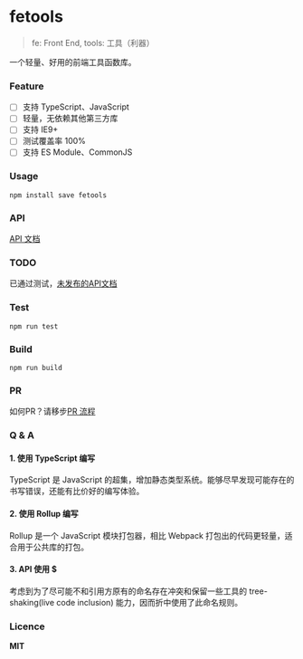 # fetools
> fe: Front End, tools: 工具（利器）

一个轻量、好用的前端工具函数库。

### Feature
- [ ] 支持 TypeScript、JavaScript
- [ ] 轻量，无依赖其他第三方库
- [ ] 支持 IE9+
- [ ] 测试覆盖率 100%
- [ ] 支持 ES Module、CommonJS

### Usage
```
npm install save fetools
```

### API
[API 文档](./docs/API.md)

### TODO
已通过测试，[未发布的API文档](./docs/TODO.md)

### Test
```
npm run test
```

### Build
```
npm run build
```

### PR
如何PR？请移步[PR 流程](./docs/PR.md)

### Q & A 

#### 1. 使用 TypeScript 编写
TypeScript 是 JavaScript 的超集，增加静态类型系统。能够尽早发现可能存在的书写错误，还能有比价好的编写体验。

#### 2. 使用 Rollup 编写
Rollup 是一个 JavaScript 模块打包器，相比 Webpack 打包出的代码更轻量，适合用于公共库的打包。

#### 3. API 使用 $
考虑到为了尽可能不和引用方原有的命名存在冲突和保留一些工具的 tree-shaking(live code inclusion) 能力，因而折中使用了此命名规则。

### Licence
**MIT**